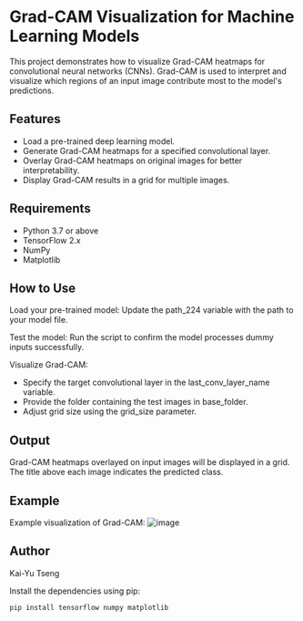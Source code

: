 # Grad-CAM Visualization for Machine Learning Models

This project demonstrates how to visualize Grad-CAM heatmaps for convolutional neural networks (CNNs). Grad-CAM is used to interpret and visualize which regions of an input image contribute most to the model's predictions.

## Features

- Load a pre-trained deep learning model.
- Generate Grad-CAM heatmaps for a specified convolutional layer.
- Overlay Grad-CAM heatmaps on original images for better interpretability.
- Display Grad-CAM results in a grid for multiple images.

## Requirements

- Python 3.7 or above
- TensorFlow 2.x
- NumPy
- Matplotlib

## How to Use
 Load your pre-trained model: Update the path_224 variable with the path to your model file.
 
 Test the model: Run the script to confirm the model processes dummy inputs successfully.
 
 Visualize Grad-CAM:
- Specify the target convolutional layer in the last_conv_layer_name variable.
- Provide the folder containing the test images in base_folder.
- Adjust grid size using the grid_size parameter.

## Output
Grad-CAM heatmaps overlayed on input images will be displayed in a grid.
The title above each image indicates the predicted class.

## Example
Example visualization of Grad-CAM:
![image](https://github.com/user-attachments/assets/c51664fd-d6ae-4d58-96d6-4cddc899b713)

## Author
Kai-Yu Tseng

Install the dependencies using pip:



```bash
pip install tensorflow numpy matplotlib
